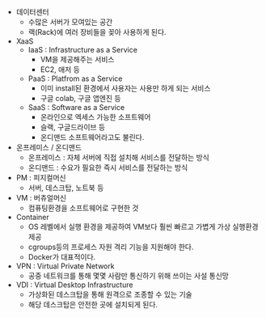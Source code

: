 - 데이터센터
  - 수많은 서버가 모여있는 공간
  - 랙(Rack)에 여러 장비들을 꽂아 사용하게 된다.
- XaaS
  - IaaS : Infrastructure as a Service
    - VM을 제공해주는 서비스
    - EC2, 애저 등
  - PaaS : Platfrom as a Service
    - 이미 install된 환경에서 사용자는 사용만 하게 되는 서비스
    - 구글 colab, 구글 앱엔진 등
  - SaaS : Software as a Service
    - 온라인으로 엑세스 가능한 소프트웨어
    - 슬랙, 구글드라이브 등
    - 온디맨드 소프트웨어라고도 불린다.
- 온프레미스 / 온디맨드
  - 온프레미스 : 자체 서버에 직접 설치해 서비스를 전달하는 방식
  - 온디맨드 : 수요가 필요한 즉시 서비스를 전달하는 방식
- PM : 피지컬머신
  - 서버, 데스크탑, 노트북 등
- VM : 버츄얼머신
  - 컴퓨팅환경을 소프트웨어로 구현한 것
- Container
  - OS 레벨에서 실행 환경을 제공하여 VM보다 훨씬 빠르고 가볍게 가상 실행환경 제공
  - cgroups등의 프로세스 자원 격리 기능을 지원해야 한다.
  - Docker가 대표적이다.
- VPN : Virtual Private Network
  - 공중 네트워크를 통해 몇몇 사람만 통신하기 위해 쓰이는 사설 통신망
- VDI : Virtual Desktop Infrastructure
  - 가상화된 데스크탑을 통해 원격으로 조종할 수 있는 기술
  - 해당 데스크탑은 안전한 곳에 설치되게 된다.